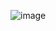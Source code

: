 ![image](https://github.com/harichselvamc/profilecard_React/assets/90306857/ae3bed2b-a07f-4a2f-8177-deeae6a50b48)


